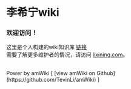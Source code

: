 # 李希宁wiki

### 欢迎访问！
这里是个人构建的wiki知识库  [链接](http://wiki.lixining.com)  
需要了解更多维护者的情况，请访问 [lixining.com](http://lixining.com)。


<br>  
Power by amWiki
[ [view amWiki on Github](https://github.com/TevinLi/amWiki) ]
